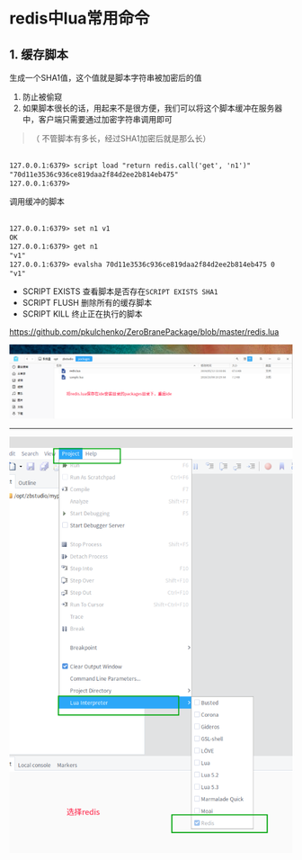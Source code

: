 # redis中lua常用命令


## 1. 缓存脚本

生成一个SHA1值，这个值就是脚本字符串被加密后的值

1. 防止被偷窥
2. 如果脚本很长的话，用起来不是很方便，我们可以将这个脚本缓冲在服务器中，客户端只需要通过加密字符串调用即可


>（ 不管脚本有多长，经过SHA1加密后就是那么长）




```

127.0.0.1:6379> script load "return redis.call('get', 'n1')"
"70d11e3536c936ce819daa2f84d2ee2b814eb475"
127.0.0.1:6379> 

```
调用缓冲的脚本


```

127.0.0.1:6379> set n1 v1
OK
127.0.0.1:6379> get n1
"v1"
127.0.0.1:6379> evalsha 70d11e3536c936ce819daa2f84d2ee2b814eb475 0
"v1"

```


* SCRIPT EXISTS 查看脚本是否存在`SCRIPT EXISTS SHA1`
* SCRIPT FLUSH 删除所有的缓存脚本
* SCRIPT KILL 终止正在执行的脚本


https://github.com/pkulchenko/ZeroBranePackage/blob/master/redis.lua



![](/assets/20190512131508.png)

-------

![](/assets/20190512131649.png)




































